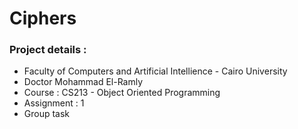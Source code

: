 # Ciphers

### Project details :
* Faculty of Computers and Artificial Intellience - Cairo University
* Doctor Mohammad El-Ramly
* Course : CS213 - Object Oriented Programming
* Assignment : 1
* Group task
